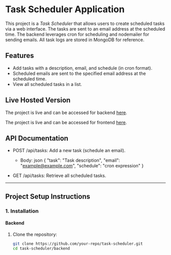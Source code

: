 # Task Scheduler Application

This project is a *Task Scheduler* that allows users to create scheduled tasks via a web interface. The tasks are sent to an email address at the scheduled time. The backend leverages cron for scheduling and nodemailer for sending emails. All task logs are stored in MongoDB for reference.

## Features
- Add tasks with a description, email, and schedule (in cron format).
- Scheduled emails are sent to the specified email address at the scheduled time.
- View all scheduled tasks in a list.

## Live Hosted Version
The project is live and can be accessed for backend [here](https://taskscheduler-5ij8.onrender.com).

The project is live and can be accessed for frontend [here](https://task-scheduler-azure.vercel.app/).

## API Documentation
- POST /api/tasks: Add a new task (schedule an email).
  - Body:
    json
    {
      "task": "Task description",
      "email": "example@example.com",
      "schedule": "cron expression"
    }
    
- GET /api/tasks: Retrieve all scheduled tasks.

---

## Project Setup Instructions

### 1. Installation

#### Backend
1. Clone the repository:
   ```bash
   git clone https://github.com/your-repo/task-scheduler.git
   cd task-scheduler/backend